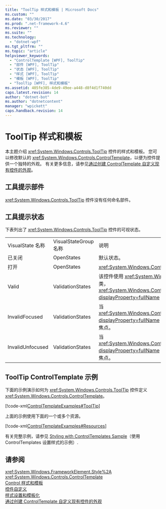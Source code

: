 ```yaml
---
title: "ToolTip 样式和模板 | Microsoft Docs"
ms.custom: ""
ms.date: "03/30/2017"
ms.prod: ".net-framework-4.6"
ms.reviewer: ""
ms.suite: ""
ms.technology: 
  - "dotnet-wpf"
ms.tgt_pltfrm: ""
ms.topic: "article"
helpviewer_keywords: 
  - "ControlTemplate [WPF], ToolTip"
  - "部件 [WPF], ToolTip"
  - "状态 [WPF], ToolTip"
  - "样式 [WPF], ToolTip"
  - "模板 [WPF], ToolTip"
  - "ToolTip [WPF], 样式和模板"
ms.assetid: 405fe385-4de9-49ee-a448-d8f4d1f740dd
caps.latest.revision: 14
author: "dotnet-bot"
ms.author: "dotnetcontent"
manager: "wpickett"
caps.handback.revision: 14
---
```

# ToolTip 样式和模板
本主题介绍 <xref:System.Windows.Controls.ToolTip> 控件的样式和模板。  您可以修改默认的 <xref:System.Windows.Controls.ControlTemplate>，以便为控件提供一个独特的外观。  有关更多信息，请参见[通过创建 ControlTemplate 自定义现有控件的外观](../../../../docs/framework/wpf/controls/customizing-the-appearance-of-an-existing-control.md)。  
  
## 工具提示部件  
 <xref:System.Windows.Controls.ToolTip> 控件没有任何命名部件。  
  
## 工具提示状态  
 下表列出了 <xref:System.Windows.Controls.ToolTip> 控件的可视状态。  
  
||||  
|-|-|-|  
|VisualState 名称|VisualStateGroup 名称|说明|  
|已关闭|OpenStates|默认状态。|  
|打开|OpenStates|<xref:System.Windows.Controls.ToolTip> 可见。|  
|Valid|ValidationStates|该控件使用 <xref:System.Windows.Controls.Validation> 类，<xref:System.Windows.Controls.Validation.HasError%2A?displayProperty=fullName> 附加属性为 `false`。|  
|InvalidFocused|ValidationStates|当 <xref:System.Windows.Controls.Validation.HasError%2A?displayProperty=fullName> 附加属性为 `true` 时，控件具有焦点。|  
|InvalidUnfocused|ValidationStates|当 <xref:System.Windows.Controls.Validation.HasError%2A?displayProperty=fullName> 附加属性为 `true` 时，控件没有焦点。|  
  
## ToolTip ControlTemplate 示例  
 下面的示例演示如何为 <xref:System.Windows.Controls.ToolTip> 控件定义 <xref:System.Windows.Controls.ControlTemplate>。  
  
 [!code-xml[ControlTemplateExamples#ToolTip](../../../../samples/snippets/csharp/VS_Snippets_Wpf/ControlTemplateExamples/CS/resources/tooltip.xaml#tooltip)]  
  
 上面的示例使用下面的一个或多个资源。  
  
 [!code-xml[ControlTemplateExamples#Resources](../../../../samples/snippets/csharp/VS_Snippets_Wpf/ControlTemplateExamples/CS/resources/shared.xaml#resources)]  
  
 有关完整示例，请参见         [Styling with ControlTemplates Sample](http://go.microsoft.com/fwlink/?LinkID=160041)（使用 ControlTemplates 设置样式的示例）.  
  
## 请参阅  
 <xref:System.Windows.FrameworkElement.Style%2A>   
 <xref:System.Windows.Controls.ControlTemplate>   
 [Control 样式和模板](../../../../docs/framework/wpf/controls/control-styles-and-templates.md)   
 [控件自定义](../../../../docs/framework/wpf/controls/control-customization.md)   
 [样式设置和模板化](../../../../docs/framework/wpf/controls/styling-and-templating.md)   
 [通过创建 ControlTemplate 自定义现有控件的外观](../../../../docs/framework/wpf/controls/customizing-the-appearance-of-an-existing-control.md)